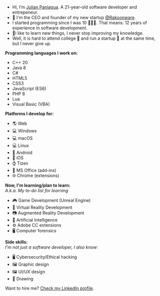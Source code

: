 * Hi, I’m [Julian Paniagua](https://github.com/JulianPaniagua). A 21-year-old software developer and entrepeneur.
* 🏢 I'm the CEO and founder of my new startup [@Rakoonware](https://github.com/Rakoonware).
* I started programming since I was 10 🙋🏻‍♂️. That means: 12 years of experience in software development.
* 📖I like to learn new things, I never stop improving my knowledge.
* Well, it is hard to attend college 🏫 and run a startup 🏢 at the same time, but I never give up.

**Programming languages I work on:**
* C++ 20
* Java 8
* C#
* HTML5
* CSS3
* JavaScript (ES6)
* PHP 8
* Lua
* Visual Basic (VBA)

**Platforms I develop for:**
* 🌎 Web
* 💻 Windows
* 💻 macOS
* 💻 Linux
* 📱 Android
* 📱 iOS
* ⌚ Tizen
* 🏢 MS Office (add-ins)
* 🌐 Chrome (extensions)

**Now, I'm learning/plan to learn:**<br>
*A.k.a. My to-do list for learning*
* 🎮 Game Development (Unreal Engine)
* 🥽 Virtual Reality Development
* 📷 Augmented Reality Development
* 🤖 Artificial Intelligence
* ⚙ Adobe CC extensions
* 🖥 Computer forensics

**Side skills:**<br>
*I'm not just a software developer, I also know:*
* 🖥 Cybersecurity/Ethical hacking
* 🖼 Graphic design
* 🖼 UI/UX design
* 🎨 Drawing

Want to hire me? [Check my LinkedIn profile](https://www.linkedin.com/in/julianpaniagua/).
